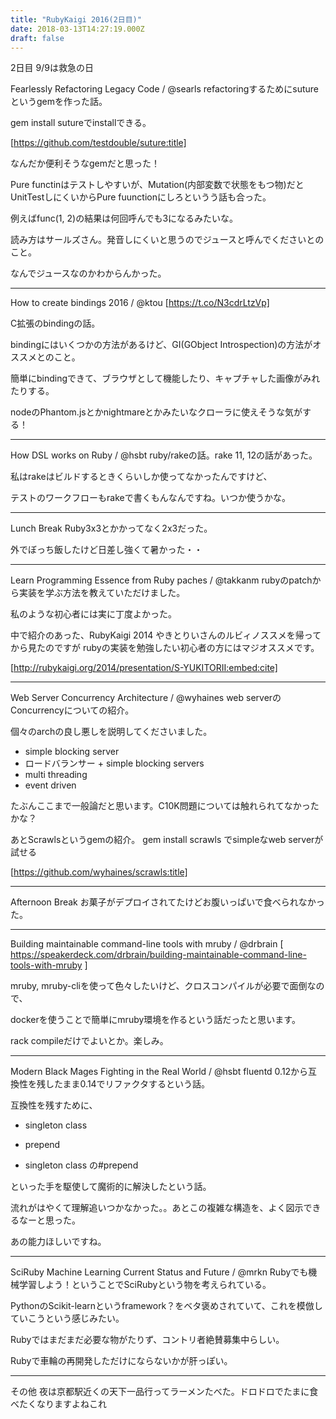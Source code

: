 ```yaml
---
title: "RubyKaigi 2016(2日目)"
date: 2018-03-13T14:27:19.000Z
draft: false
---
```


2日目
9/9は救急の日

Fearlessly Refactoring Legacy Code / @searls
refactoringするためにsutureというgemを作った話。

gem install sutureでinstallできる。

[https://github.com/testdouble/suture:title]

なんだか便利そうなgemだと思った！

Pure functinはテストしやすいが、Mutation(内部変数で状態をもつ物)だとUnitTestしにくいからPure
fuunctionにしろというう話も合った。

例えばfunc(1, 2)の結果は何回呼んでも3になるみたいな。

読み方はサールズさん。発音しにくいと思うのでジュースと呼んでくださいとのこと。

なんでジュースなのかわからんかった。


--------------------------------------------------------------------------------

How to create bindings 2016 / @ktou
[https://t.co/N3cdrLtzVp]

C拡張のbindingの話。

bindingにはいくつかの方法があるけど、GI(GObject Introspection)の方法がオススメとのこと。

簡単にbindingできて、ブラウザとして機能したり、キャプチャした画像がみれたりする。

nodeのPhantom.jsとかnightmareとかみたいなクローラに使えそうな気がする！


--------------------------------------------------------------------------------

How DSL works on Ruby / @hsbt
ruby/rakeの話。rake 11, 12の話があった。

私はrakeはビルドするときくらいしか使ってなかったんですけど、

テストのワークフローもrakeで書くもんなんですね。いつか使うかな。


--------------------------------------------------------------------------------

Lunch Break
Ruby3x3とかかってなく2x3だった。

外でぼっち飯したけど日差し強くて暑かった・・


--------------------------------------------------------------------------------

Learn Programming Essence from Ruby paches / @takkanm
rubyのpatchから実装を学ぶ方法を教えていただけました。

私のような初心者には実に丁度よかった。

中で紹介のあった、RubyKaigi 2014 やきとりいさんのルビィノススメを帰ってから見たのですが
rubyの実装を勉強したい初心者の方にはマジオススメです。

[http://rubykaigi.org/2014/presentation/S-YUKITORII:embed:cite]


--------------------------------------------------------------------------------

Web Server Concurrency Architecture / @wyhaines
web serverのConcurrencyについての紹介。

個々のarchの良し悪しを説明してくださいました。

 * simple blocking server
 * ロードバランサー + simple blocking servers
 * multi threading
 * event driven

たぶんここまで一般論だと思います。C10K問題については触れられてなかったかな？

あとScrawlsというgemの紹介。
gem install scrawls
でsimpleなweb serverが試せる

[https://github.com/wyhaines/scrawls:title]


--------------------------------------------------------------------------------

Afternoon Break
お菓子がデプロイされてたけどお腹いっぱいで食べられなかった。


--------------------------------------------------------------------------------

Building maintainable command-line tools with mruby / @drbrain
[
https://speakerdeck.com/drbrain/building-maintainable-command-line-tools-with-mruby
]

mruby, mruby-cliを使って色々したいけど、クロスコンパイルが必要で面倒なので、

dockerを使うことで簡単にmruby環境を作るという話だったと思います。

rack compileだけでよいとか。楽しみ。


--------------------------------------------------------------------------------

Modern Black Mages Fighting in the Real World / @hsbt
fluentd 0.12から互換性を残したまま0.14でリファクタするという話。

互換性を残すために、

 * singleton class
 * prepend
   
 * singleton class の#prepend

といった手を駆使して魔術的に解決したという話。

流れがはやくて理解追いつかなかった。。あとこの複雑な構造を、よく図示できるなーと思った。

あの能力ほしいですね。


--------------------------------------------------------------------------------

SciRuby Machine Learning Current Status and Future / @mrkn
Rubyでも機械学習しよう！ということでSciRubyという物を考えられている。

PythonのScikit-learnというframework？をベタ褒めされていて、これを模倣していこうという感じみたい。

Rubyではまだまだ必要な物がたりず、コントリ者絶賛募集中らしい。

Rubyで車輪の再開発しただけにならないかが肝っぽい。


--------------------------------------------------------------------------------

その他
夜は京都駅近くの天下一品行ってラーメンたべた。ドロドロでたまに食べたくなりますよねこれ
